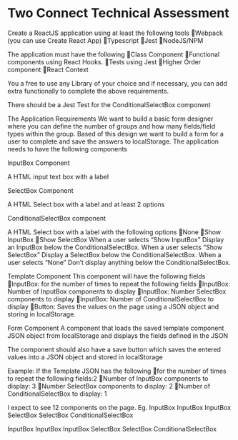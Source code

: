 # Two Connect Technical Assessment

Create a ReactJS application using at least the following tools 
Webpack (you can use Create React App)
Typescript
Jest
NodeJS/NPM

The application must have the following
Class Component
Functional components using React Hooks.
Tests using Jest
Higher Order component
React Context

You a free to use any Library of your choice and if necessary, you can add extra functionally to complete the above requirements.  

There  should be a Jest Test for the ConditionalSelectBox component

The Application Requirements
We want to build a basic form designer where you can define the number of groups and how many fields/field types within the group.   Based of this design we want to build a form for a user to complete and save the answers to localStorage.  The application needs to have the following components

InputBox Component

A HTML input text box with a label

SelectBox Component

A HTML Select box with a label and at least 2 options


ConditionalSelectBox component

A HTML Select box with a label with the following options
None
Show InputBox
Show SelectBox
When a user selects “Show InputBox” Display an InputBox below the ConditionalSelectBox.
When a user selects “Show SelectBox” Display a SelectBox below the ConditionalSelectBox.
When a user selects “None” Don’t display anything below the ConditionalSelectBox.


Template Component
This component will have the following fields
InputBox: for the number of times to repeat the following fields
InputBox: Number of InputBox components to display
InputBox: Number SelectBox components to display
InputBox: Number of ConditionalSelectBox to display
Button: Saves the values on the page using a JSON object and storing in localStorage.

Form Component
A component that loads the saved template component JSON object from localStorage and displays the fields defined in the JSON

The component should also have a save button which saves the entered values into a JSON object and stored in localStorage

Example: If the Template JSON has the following 
for the number of times to repeat the following fields:2
Number of InputBox components to display: 3
Number SelectBox components to display: 2
Number of ConditionalSelectBox to display: 1

I expect to see 12 components on the page.
Eg.
InputBox
InputBox
InputBox
SelectBox
SelectBox
ConditionalSelectBox

InputBox
InputBox
InputBox
SelectBox
SelectBox
ConditionalSelectBox
